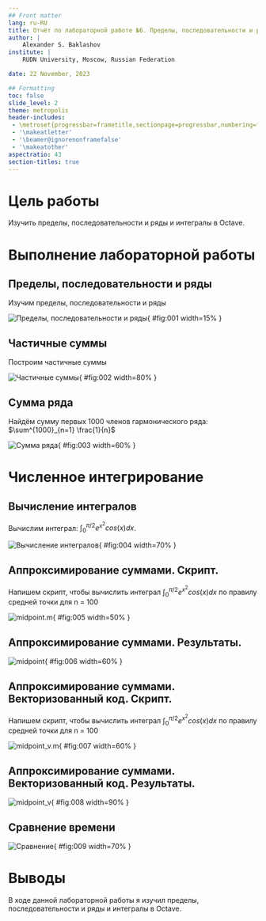 ```yaml
---
## Front matter
lang: ru-RU
title: Отчёт по лабораторной работе №6. Пределы, последовательности и ряды, интегралы.
author: |
	Alexander S. Baklashov
institute: |
	RUDN University, Moscow, Russian Federation

date: 22 November, 2023

## Formatting
toc: false
slide_level: 2
theme: metropolis
header-includes: 
 - \metroset{progressbar=frametitle,sectionpage=progressbar,numbering=fraction}
 - '\makeatletter'
 - '\beamer@ignorenonframefalse'
 - '\makeatother'
aspectratio: 43
section-titles: true
---
```


# Цель работы

Изучить пределы, последовательности и ряды и интегралы в Octave.

# Выполнение лабораторной работы

## Пределы, последовательности и ряды

Изучим пределы, последовательности и ряды

![Пределы, последовательности и ряды](image/1.png){ #fig:001 width=15% }

## Частичные суммы

Построим частичные суммы

![Частичные суммы](image/2.png){ #fig:002 width=80% }

## Сумма ряда

Найдём сумму первых 1000 членов гармонического ряда: $\sum^{1000}_{n=1} \frac{1}{n}$

![Сумма ряда](image/3.png){ #fig:003 width=60% }

# Численное интегрирование

## Вычисление интегралов

Вычислим интеграл: $\int^{\pi/2}_{0}e^{x^2}cos(x)dx$.

![Вычисление интегралов](image/4.png){ #fig:004 width=70% }

## Аппроксимирование суммами. Скрипт.

Напишем скрипт, чтобы вычислить интеграл $\int^{\pi/2}_{0}e^{x^2}cos(x)dx$ по правилу средней точки для n = 100

![midpoint.m](image/5.png){ #fig:005 width=50% }

## Аппроксимирование суммами. Результаты.

![midpoint](image/6.png){ #fig:006 width=60% }

## Аппроксимирование суммами. Векторизованный код. Скрипт.

Напишем скрипт, чтобы вычислить интеграл $\int^{\pi/2}_{0}e^{x^2}cos(x)dx$ по правилу средней точки для n = 100

![midpoint_v.m](image/7.png){ #fig:007 width=60% }

## Аппроксимирование суммами. Векторизованный код. Результаты.

![midpoint_v](image/8.png){ #fig:008 width=90% }

## Сравнение времени

![Сравнение](image/9.png){ #fig:009 width=70% }

# Выводы

В ходе данной лабораторной работы я изучил пределы, последовательности и ряды и интегралы в Octave.